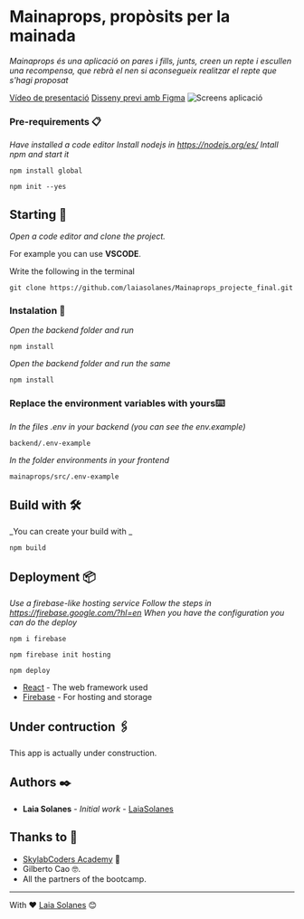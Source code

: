 # Mainaprops, propòsits per la mainada

_Mainaprops és una aplicació on pares i fills, junts, creen un repte i escullen una recompensa, que rebrà el nen si aconsegueix realitzar el repte que s'hagi proposat_

[Vídeo de presentació](https://drive.google.com/file/d/1ZLKQqNPrGYm8mVTBA8MuV0kgKeLaG8XF/view?usp=sharing)
[Disseny previ amb Figma](https://www.figma.com/file/0Elpv3dZRFVxCGKXNZv2MR/Mobile-Reptes-nens?node-id=0%3A1)
![Screens aplicació](https://drive.google.com/file/d/1D-SvDpEn9S4Xugse-00BgErxhYrKPhQz/view?usp=sharing)


### Pre-requirements 📋

_Have installed a code editor_
_Install nodejs in https://nodejs.org/es/_
_Intall npm and start it_
```
npm install global
```
```
npm init --yes
```
## Starting 🚀

_Open a code editor and clone the project._

For example you can use  **VSCODE**.

Write the following in the terminal

```
git clone https://github.com/laiasolanes/Mainaprops_projecte_final.git
```

### Instalation 🔧

_Open the backend folder and run_

```
npm install
```

_Open the backend folder and run the same_

```
npm install
```

### Replace the environment variables with yours⌨️

_In the files .env in your backend (you can see the env.example)_
```
backend/.env-example
```
_In the folder environments in your frontend_
```
mainaprops/src/.env-example
```

## Build with 🛠️

_You can create your build with _
```
npm build
```
## Deployment 📦

_Use a firebase-like hosting service_
_Follow the steps in https://firebase.google.com/?hl=en_
_When you have the configuration you can do the deploy_
```
npm i firebase
```
```
npm firebase init hosting
```
```
npm deploy
```


* [React](https://es.reactjs.org/) - The web framework used
* [Firebase](https://firebase.google.com/?hl=en) - For hosting and storage

## Under contruction 🖇️

This app is actually under construction.

## Authors ✒️

* **Laia Solanes** - *Initial work* - [LaiaSolanes](https://github.com/laiasolanes)

## Thanks to 🎁

* [SkylabCoders Academy](https://www.skylabcoders.com/ca) 📢
* Gilberto Cao 🤓.
* All the partners of the bootcamp.



---
With ❤️ [Laia Solanes](https://www.laiasolanes.cat/) 😊